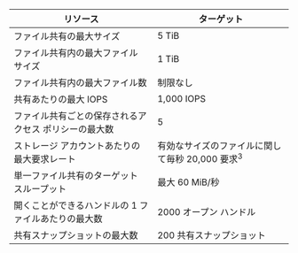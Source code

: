 | リソース | ターゲット |
|----------|---------------|
| ファイル共有の最大サイズ | 5 TiB |
| ファイル共有内の最大ファイル サイズ | 1 TiB |
| ファイル共有内の最大ファイル数 | 制限なし |
| 共有あたりの最大 IOPS | 1,000 IOPS |
| ファイル共有ごとの保存されるアクセス ポリシーの最大数 | 5 |
| ストレージ アカウントあたりの最大要求レート | 有効なサイズのファイルに関して毎秒 20,000 要求<sup>3</sup> |
| 単一ファイル共有のターゲット スループット | 最大 60 MiB/秒 |
| 開くことができるハンドルの 1 ファイルあたりの最大数 | 2000 オープン ハンドル |
| 共有スナップショットの最大数 | 200 共有スナップショット |

